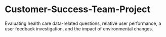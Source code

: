 # Customer-Success-Team-Project
Evaluating health care data-related questions, relative user performance, a user feedback investigation, and the impact of environmental changes.
